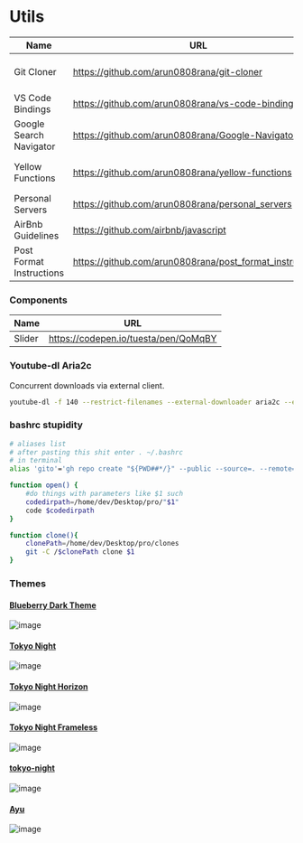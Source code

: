 # Utils

| Name   |URL      |Type |
|----------|-------------|-------------|
| Git Cloner|https://github.com/arun0808rana/git-cloner  | Server + Script |
| VS Code Bindings|https://github.com/arun0808rana/vs-code-bindings   | VS Code |
| Google Search Navigator|https://github.com/arun0808rana/Google-Navigator | Script |
| Yellow Functions|https://github.com/arun0808rana/yellow-functions | VS Code Theme |
| Personal Servers|https://github.com/arun0808rana/personal_servers | Server |
| AirBnb Guidelines|https://github.com/airbnb/javascript | Repo |
| Post Format Instructions| https://github.com/arun0808rana/post_format_instructions | Nodejs Script |


### Components
|Name| URL|
|----------|-------------|
|Slider| https://codepen.io/tuesta/pen/QoMqBY|

### Youtube-dl Aria2c
Concurrent downloads via external client.
```bash
youtube-dl -f 140 --restrict-filenames --external-downloader aria2c --external-downloader-args "-c -j 16 -s 16 -x 16 -k 1M" -ciw "___________________________________"
```

### bashrc stupidity
```bash
# aliases list
# after pasting this shit enter . ~/.bashrc
# in terminal
alias 'gito'='gh repo create "${PWD##*/}" --public --source=. --remote=origin && git add . && git commit -m "init" && git branch -M main && git push -u origin main'	

function open() {
    #do things with parameters like $1 such
    codedirpath=/home/dev/Desktop/pro/"$1"
    code $codedirpath
}

function clone(){
	clonePath=/home/dev/Desktop/pro/clones
	git -C /$clonePath clone $1
}
```

### Themes

#### [Blueberry Dark Theme](https://marketplace.visualstudio.com/items?itemName=peymanslh.blueberry-dark-theme)
![image](https://user-images.githubusercontent.com/68982541/191875132-e79d8617-bc4b-4ca2-a0ed-3b1678830da2.png)

#### [Tokyo Night](https://marketplace.visualstudio.com/items?itemName=enkia.tokyo-night)
![image](https://user-images.githubusercontent.com/68982541/191868732-1f45ae28-c06d-49a5-832a-c36772ef3d9e.png)

#### [Tokyo Night Horizon](https://marketplace.visualstudio.com/items?itemName=eternal.tokyo-night-horizon)
![image](https://user-images.githubusercontent.com/68982541/191869322-c52beb89-10de-4048-b647-461011a4f26c.png)

#### [Tokyo Night Frameless](https://marketplace.visualstudio.com/items?itemName=MagdalenaLipka.tokyo-night-frameless)
![image](https://user-images.githubusercontent.com/68982541/191869429-591123c0-88e0-47f3-83bc-f5d100fae7fc.png)

#### [tokyo-night](https://marketplace.visualstudio.com/items?itemName=Avetis.tokyo-night)
![image](https://user-images.githubusercontent.com/68982541/191869570-36fca641-46e4-4cea-b771-9b7c5a0c97fc.png)

#### [Ayu](https://marketplace.visualstudio.com/items?itemName=teabyii.ayu)
![image](https://user-images.githubusercontent.com/68982541/191870824-63c2f48c-a9a9-4233-87fa-ca4621445957.png)
